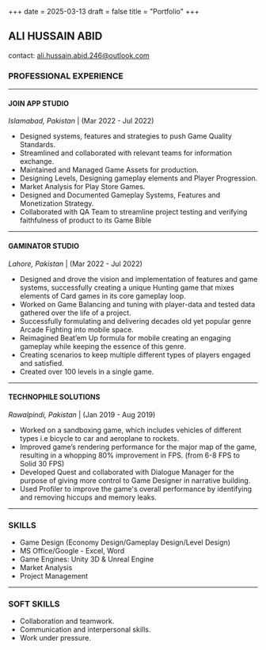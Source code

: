 +++
date = 2025-03-13
draft = false
title = "Portfolio"
+++
## ALI HUSSAIN ABID
contact: [ali.hussain.abid.246@outlook.com](mailto:ali.hussain.abid.246@outlook.com)

### PROFESSIONAL EXPERIENCE
---
#### **JOIN APP STUDIO**
*Islamabad, Pakistan* | (Mar 2022 - Jul 2022)
+ Designed systems, features and strategies to push Game Quality Standards.
+ Streamlined and collaborated with relevant teams for information exchange.
+ Maintained and Managed Game Assets for production.
+ Designing Levels, Designing gameplay elements and Player Progression.
+ Market Analysis for Play Store Games.
+ Designed and Documented Gameplay Systems, Features and Monetization Strategy.
+ Collaborated with QA Team to streamline project testing and verifying faithfulness of product to its Game Bible

---
#### **GAMINATOR STUDIO**
*Lahore, Pakistan* | (Mar 2022 - Jul 2022)
+ Designed and drove the vision and implementation of features and game systems, successfully creating a unique Hunting game that mixes elements of Card games in its core gameplay loop.
+ Worked on Game Balancing and tuning with player-data and tested data gathered over the life of a project.
+ Successfully formulating and delivering decades old yet popular genre Arcade Fighting into mobile space.
+ Reimagined Beat’em Up formula for mobile creating an engaging gameplay while keeping the essence of this genre.
+ Creating scenarios to keep multiple different types of players engaged and satisfied.
+ Created over 100 levels in a single game.

---
#### **TECHNOPHILE SOLUTIONS**
*Rawalpindi, Pakistan* | (Jan 2019 - Aug 2019)
+ Worked on a sandboxing game, which includes vehicles of different types i.e bicycle to car and aeroplane to rockets.
+ Improved game’s rendering performance for the major map of the game, resulting in a whopping 80% improvement in FPS. (from 6-8 FPS to Solid 30 FPS)
+ Developed Quest and collaborated with Dialogue Manager for the purpose of giving more control to Game Designer in narrative building.
+ Used Profiler to improve the game's overall performance by identifying and removing hiccups and memory leaks.

---
### SKILLS
+ Game Design (Economy Design/Gameplay Design/Level Design)
+ MS Office/Google - Excel, Word
+ Game Engines: Unity 3D & Unreal Engine
+ Market Analysis
+ Project Management

---
### SOFT SKILLS
+ Collaboration and teamwork.
+ Communication and interpersonal skills.
+ Work under pressure.
